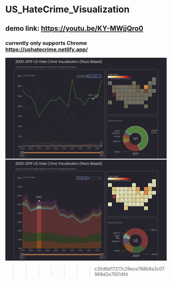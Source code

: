# US_HateCrime_Visualization

## demo link: https://youtu.be/KY-MWjjQro0
### currently only supports Chrome https://ushatecrime.netlify.app/

![demo](https://github.com/zt55699/US_HateCrime_Visualization/blob/main/demo/2.png)
![demo](https://github.com/zt55699/US_HateCrime_Visualization/blob/main/demo/1.png)
>>>>>>> c35d6d17217c29ece768b9a3c07968d2e75014fd
